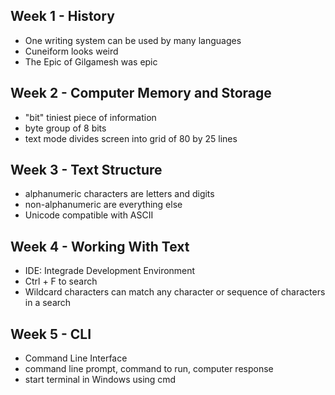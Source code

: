 ## Week 1 - History
- One writing system can be used by many languages
- Cuneiform looks weird
- The Epic of Gilgamesh was epic

## Week 2 - Computer Memory and Storage
- "bit" tiniest piece of information
- byte group of 8 bits
- text mode divides screen into grid of 80 by 25 lines

## Week 3 - Text Structure
- alphanumeric characters are letters and digits
- non-alphanumeric are everything else
- Unicode compatible with ASCII

## Week 4 - Working With Text
- IDE: Integrade Development Environment
- Ctrl + F to search
- Wildcard characters can match any character or sequence of characters in a search

## Week 5 - CLI
- Command Line Interface
- command line prompt, command to run, computer response
- start terminal in Windows using cmd
